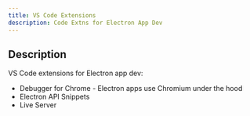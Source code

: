 ```yaml
---
title: VS Code Extensions
description: Code Extns for Electron App Dev
---
```


## Description

VS Code extensions for Electron app dev:

- Debugger for Chrome - Electron apps use Chromium under the hood
- Electron API Snippets
- Live Server

